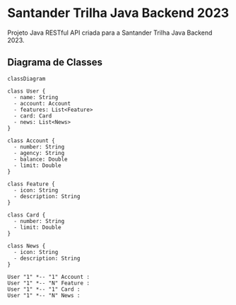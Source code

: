 # Santander Trilha Java Backend 2023

Projeto Java RESTful  API criada para a Santander Trilha Java Backend 2023.

## Diagrama de Classes

```mermaid
classDiagram

class User {
  - name: String
  - account: Account
  - features: List<Feature>
  - card: Card
  - news: List<News>
}

class Account {
  - number: String
  - agency: String
  - balance: Double
  - limit: Double
}

class Feature {
  - icon: String
  - description: String
}

class Card {
  - number: String
  - limit: Double
}

class News {
  - icon: String
  - description: String
}

User "1" *-- "1" Account : 
User "1" *-- "N" Feature : 
User "1" *-- "1" Card : 
User "1" *-- "N" News : 
```
